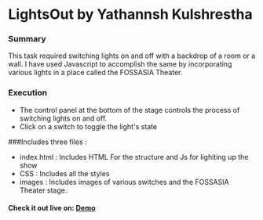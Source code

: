 # LightsOut by Yathannsh Kulshrestha 
### Summary 
This task required switching lights on and off with a backdrop of a room or a wall. I have used Javascript to accomplish the same by incorporating various lights in a place called the FOSSASIA Theater. 
### Execution 

 * The control panel at the bottom of the stage controls the process of switching lights on and off. 
 * Click on a switch to toggle the light's state 

###Includes three files :

* index.html : Includes HTML For the structure and Js for lighiting up the show
* CSS : Includes all the styles 
* images : Includes images of various switches and the FOSSASIA Theater stage. 

#### Check it out live on: [Demo](http://codein.yathannsh.com/lightup/)

